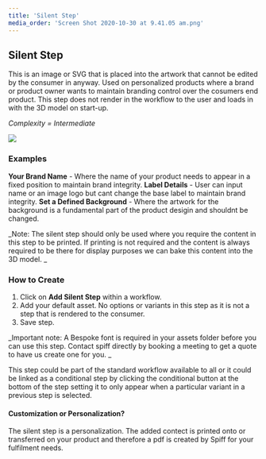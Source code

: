 ```yaml
---
title: 'Silent Step'
media_order: 'Screen Shot 2020-10-30 at 9.41.05 am.png'
---
```


## Silent Step

This is an image or SVG that is placed into the artwork that cannot be edited by the consumer in anyway. Used on personalized products where a brand or product owner wants to maintain branding control over the cosumers end product. This step does not render in the workflow to the user and loads in with the 3D model on start-up.

_Complexity = Intermediate_

![](https://help.spiff.com.au/user/pages/04.Spiff-Concepts/04.step-types/09.silent-step/Screen%20Shot%202020-10-30%20at%209.41.05%20am.png)

### Examples

**Your Brand Name** - Where the name of your product needs to appear in a fixed position to maintain brand integrity.
**Label Details** - User can input name or an image logo but cant change the base label to maintain brand integrity.
**Set a Defined Background** - Where the artwork for the background is a fundamental part of the product desigin and shouldnt be changed. 

_Note: The silent step should only be used where you require the content in this step to be printed. If printing is not required and the content is always required to be there for display purposes we can bake this content into the 3D model. _

### How to Create

1. Click on **Add Silent Step** within a workflow.
2. Add your default asset. No options or variants in this step as it is not a step that is rendered to the consumer. 
3. Save step.

_Important note: A Bespoke font is required in your assets folder before you can use this step. Contact spiff directly by booking a meeting to get a quote to have us create one for you. _

This step could be part of the standard workflow available to all or it could be linked as a conditional step by clicking the conditional button at the bottom of the step setting it to only appear when a particular variant in a previous step is selected. 

#### Customization or Personalization?

The silent step is a personalization. The added contect is printed onto or transferred on your product and therefore a pdf is created by Spiff for your fulfilment needs.  
